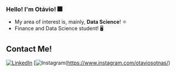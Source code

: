 ### Hello! I'm Otávio! 🎆


- My area of interest is, mainly, **Data Science**! ⚛️
- Finance and Data Science student! 🖥️

## Contact Me! 
[![LinkedIn](https://img.shields.io/badge/LinkedIn-0077B5?style=for-the-badge&logo=linkedin&logoColor=white)](https://www.linkedin.com/in/otaviosotnas/)
[![Instagram](https://img.shields.io/badge/Instagram-E4405F?style=for-the-badge&logo=instagram&logoColor=white)(https://www.instagram.com/otaviosotnas/)
